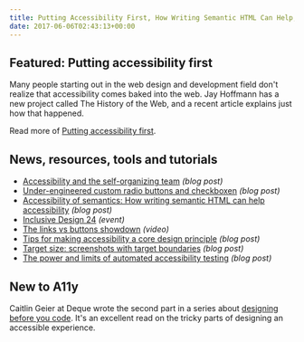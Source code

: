 ```yaml
---
title: Putting Accessibility First, How Writing Semantic HTML Can Help, Tips for Making Accessibility a Design Principle
date: 2017-06-06T02:43:13+00:00
---
```


## Featured: Putting accessibility first

Many people starting out in the web design and development field don't realize that accessibility comes baked into the web. Jay Hoffmann has a new project called The History of the Web, and a recent article explains just how that happened.

Read more of [Putting accessibility first](http://thehistoryoftheweb.com/putting-web-accessbility-first/).

## News, resources, tools and tutorials

- [Accessibility and the self-organizing team](https://www.paciellogroup.com/blog/2017/05/accessibility-and-the-self-organizing-team/) *(blog post)*
- [Under-engineered custom radio buttons and checkboxen](http://adrianroselli.com/2017/05/under-engineered-custom-radio-buttons-and-checkboxen.html) *(blog post)*
- [Accessibility of semantics: How writing semantic HTML can help accessibility](https://webdevstudios.com/2017/05/23/accessibility-semantics-writing-semantic-html-can-help-accessibility/) *(blog post)*
- [Inclusive Design 24](http://www.inclusivedesign24.org) *(event)*
- [The links vs buttons showdown](https://vimeo.com/214419495) *(video)*
- [Tips for making accessibility a core design principle](https://pixelpioneers.co/blog/2017/13-expert-tips-accessibility) *(blog post)*
- [Target size: screenshots with target boundaries](http://www.3needs.org/en/testing/target-size.html) *(blog post)*
- [The power and limits of automated accessibility testing](https://www.nerdery.com/blog/the-power-and-limits-of-automated-accessibility-testing) *(blog post)*

## New to A11y

Caitlin Geier at Deque wrote the second part in a series about [designing before you code](https://www.deque.com/blog/design-before-code-part-2/). It's an excellent read on the tricky parts of designing an accessible experience.
